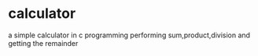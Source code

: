 # calculator
a simple calculator in c programming performing sum,product,division and getting the remainder


